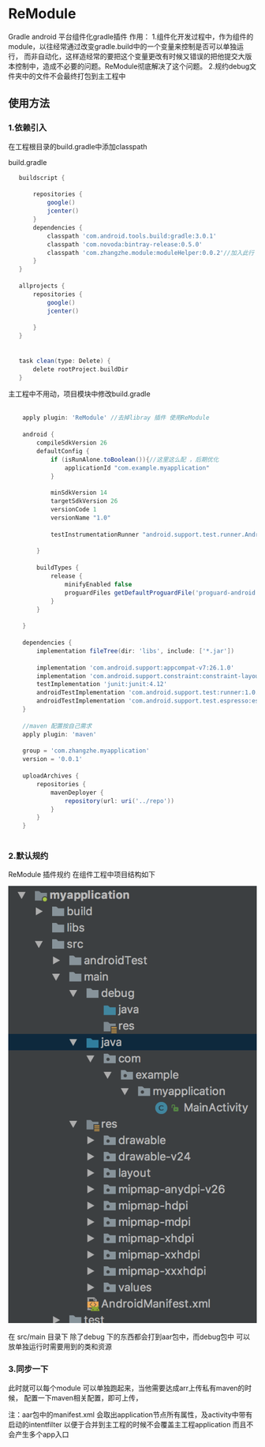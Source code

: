 # ReModule
Gradle android 平台组件化gradle插件
作用：
    1.组件化开发过程中，作为组件的module，以往经常通过改变gradle.build中的一个变量来控制是否可以单独运行，
    而非自动化，这样造经常的要把这个变量更改有时候又错误的把他提交大版本控制中，造成不必要的问题。ReModule彻底解决了这个问题。
    2.规约debug文件夹中的文件不会最终打包到主工程中
    

## 使用方法
### 1.依赖引入
 在工程根目录的build.gradle中添加classpath
 
 build.gradle
 ```groovy
    buildscript {
        
        repositories {
            google()
            jcenter()
        }
        dependencies {
            classpath 'com.android.tools.build:gradle:3.0.1'
            classpath 'com.novoda:bintray-release:0.5.0'
            classpath 'com.zhangzhe.module:moduleHelper:0.0.2'//加入此行
        }
    }
    
    allprojects {
        repositories {
            google()
            jcenter()
           
        }
    }
    
    
    task clean(type: Delete) {
        delete rootProject.buildDir
    }

 ```
 
 主工程中不用动，项目模块中修改build.gradle
 
 ```groovy
 
     apply plugin: 'ReModule' //去掉libray 插件 使用ReModule
     
     android {
         compileSdkVersion 26
         defaultConfig {
             if (isRunAlone.toBoolean()){//这里这么配 ，后期优化
                 applicationId "com.example.myapplication"
             }
     
             minSdkVersion 14
             targetSdkVersion 26
             versionCode 1
             versionName "1.0"
     
             testInstrumentationRunner "android.support.test.runner.AndroidJUnitRunner"
     
         }
     
         buildTypes {
             release {
                 minifyEnabled false
                 proguardFiles getDefaultProguardFile('proguard-android.txt'), 'proguard-rules.pro'
             }
         }
     
     }
     
     dependencies {
         implementation fileTree(dir: 'libs', include: ['*.jar'])
     
         implementation 'com.android.support:appcompat-v7:26.1.0'
         implementation 'com.android.support.constraint:constraint-layout:1.0.2'
         testImplementation 'junit:junit:4.12'
         androidTestImplementation 'com.android.support.test:runner:1.0.1'
         androidTestImplementation 'com.android.support.test.espresso:espresso-core:3.0.1'
     }
     
     //maven 配置按自己需求
     apply plugin: 'maven'
     
     group = 'com.zhangzhe.myapplication'
     version = '0.0.1'
     
     uploadArchives {
         repositories {
             mavenDeployer {
                 repository(url: uri('../repo'))
             }
         }
     }
     
 ```
 
 ### 2.默认规约
 ReModule 插件规约
 在组件工程中项目结构如下
 
 ![](art/WX20171222-114936@2x.png)
 
 在 src/main 目录下 除了debug 下的东西都会打到aar包中，而debug包中
 可以放单独运行时需要用到的类和资源
 
 ### 3.同步一下
   此时就可以每个module 可以单独跑起来，当他需要达成arr上传私有maven的时候，
   配置一下maven相关配置，即可上传，
   
   注：aar包中的manifest.xml 会取出application节点所有属性，及activity中带有
    启动的intentfilter 以便于合并到主工程的时候不会覆盖主工程application 而且不会产生多个app入口
